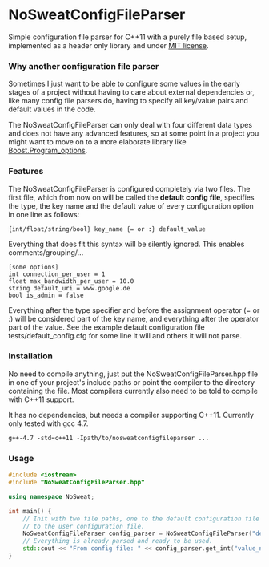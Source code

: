 NoSweatConfigFileParser
=======================

Simple configuration file parser for C++11 with a purely file based setup, implemented as a header only library and under [MIT license](http://www.opensource.org/licenses/MIT).

### Why another configuration file parser
Sometimes I just want to be able to configure some values in the early stages of a project without having to care about external dependencies or, like many config file parsers do, having to specify all key/value pairs and default values in the code.

The NoSweatConfigFileParser can only deal with four different data types and does not have any advanced features, so at some point in a project you might want to move on to a more elaborate library like [Boost.Program_options](http://www.boost.org/doc/libs/1_49_0/doc/html/program_options.html).

### Features
The NoSweatConfigFileParser is configured completely via two files. The first file, which from now on will be called the **default config file**, specifies the type, the key name and the default value of every configuration option in one line as follows:

```
{int/float/string/bool} key_name {= or :} default_value
```

Everything that does fit this syntax will be silently ignored. This enables comments/grouping/...

```
[some options]
int connection_per_user = 1
float max_bandwidth_per_user = 10.0
string default_uri = www.google.de
bool is_admin = false
```

Everything after the type specifier and before the assignment operator (= or :) will be considered part of the key name, and everything after the operator part of the value. See the example default configuration file tests/default_config.cfg for some line it will and others it will not parse.


### Installation
No need to compile anything, just put the NoSweatConfigFileParser.hpp file in one of your project's include paths or point the compiler to the directory containing the file. Most compilers currently also need to be told to compile with C++11 support.

It has no dependencies, but needs a compiler supporting C++11. Currently only tested with gcc 4.7.

```
g++-4.7 -std=c++11 -Ipath/to/nosweatconfigfileparser ...
```

### Usage

```c++
#include <iostream>
#include "NoSweatConfigFileParser.hpp"

using namespace NoSweat;

int main() {
    // Init with two file paths, one to the default configuration file and one
    // to the user configuration file.
    NoSweatConfigFileParser config_parser = NoSweatConfigFileParser("default_config.cfg", "config.cfg");
    // Everything is already parsed and ready to be used.
    std::cout << "From config file: " << config_parser.get_int("value_name") << std::endl;
}
```
